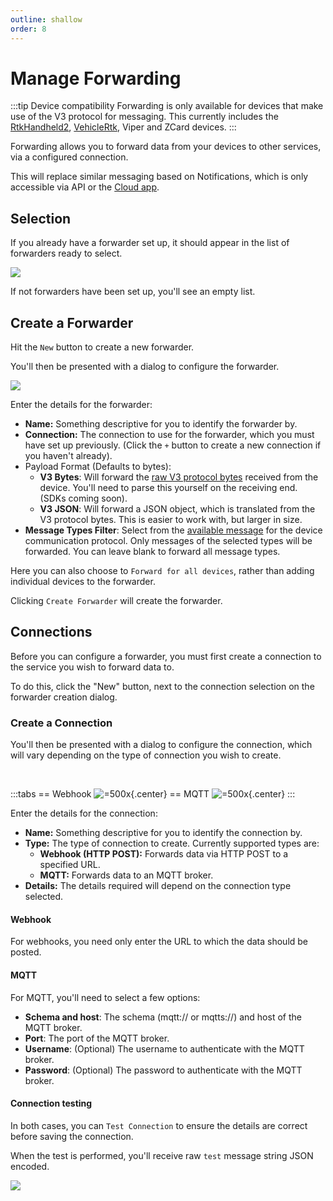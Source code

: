 ```yaml
---
outline: shallow
order: 8
---
```

# Manage Forwarding

:::tip Device compatibility
Forwarding is only available for devices that make use of the V3 protocol for messaging.
This currently includes the [RtkHandheld2](/devices/rtk/handheld/), [VehicleRtk](/devices/rtk/vehicle), Viper and ZCard devices.
:::

Forwarding allows you to forward data from your devices to other services, via a configured connection.

This will replace similar messaging based on Notifications, which is only accessible via API or the [Cloud app](/apps/cloud/account/notifications).

## Selection

If you already have a forwarder set up, it should appear in the list of forwarders ready to select.

![](https://upload.r2.lb.chasm.cloud/2025/10/imgur/zkPvShs.png)

If not forwarders have been set up, you'll see an empty list.


## Create a Forwarder

Hit the `New` button to create a new forwarder.

You'll then be presented with a dialog to configure the forwarder.

![](https://upload.r2.lb.chasm.cloud/2025/10/chrome_FmZ5CB1RJ2.png)

Enter the details for the forwarder:
 - **Name:** Something descriptive for you to identify the forwarder by.
 - **Connection:** The connection to use for the forwarder, which you must have set up previously. (Click the `+` button to create a new connection if you haven't already).
 - Payload Format (Defaults to bytes):
    - **V3 Bytes**: Will forward the [raw V3 protocol bytes](/devices/api/protocol/) received from the device. You'll need to parse this yourself on the receiving end. (SDKs coming soon).
    - **V3 JSON**: Will forward a JSON object, which is translated from the V3 protocol bytes. This is easier to work with, but larger in size.
 - **Message Types Filter**: Select from the [available message](/devices/api/messages/) for the device communication protocol. Only messages of the selected types will be forwarded. You can leave blank to forward all message types.

Here you can also choose to `Forward for all devices`, rather than adding individual devices to the forwarder.

Clicking `Create Forwarder` will create the forwarder.

## Connections

Before you can configure a forwarder, you must first create a connection to the service you wish to forward data to.

To do this, click the "New" button, next to the connection selection on the forwarder creation dialog.

### Create a Connection

You'll then be presented with a dialog to configure the connection, which will vary depending on the type of connection you wish to create.

![]()
![]()

:::tabs
== Webhook
![=500x](https://upload.r2.lb.chasm.cloud/2025/10/chrome_tkmI6tf1d5.png){.center}
== MQTT
![=500x](https://upload.r2.lb.chasm.cloud/2025/10/chrome_fF0gq0mXQX.png){.center}
:::

Enter the details for the connection:
 - **Name:** Something descriptive for you to identify the connection by.
 - **Type:** The type of connection to create. Currently supported types are:
    - **Webhook (HTTP POST):** Forwards data via HTTP POST to a specified URL.
    - **MQTT:** Forwards data to an MQTT broker.
 - **Details:** The details required will depend on the connection type selected.

#### Webhook

For webhooks, you need only enter the URL to which the data should be posted.

#### MQTT

For MQTT, you'll need to select a few options:
 - **Schema and host**: The schema (mqtt:// or mqtts://) and host of the MQTT broker.
 - **Port**: The port of the MQTT broker.
 - **Username**: (Optional) The username to authenticate with the MQTT broker.
 - **Password**: (Optional) The password to authenticate with the MQTT broker.

#### Connection testing

In both cases, you can `Test Connection` to ensure the details are correct before saving the connection.

When the test is performed, you'll receive raw `test` message string JSON encoded.

![](https://upload.r2.lb.chasm.cloud/2025/10/chrome_N1OJCHph8l.png)
